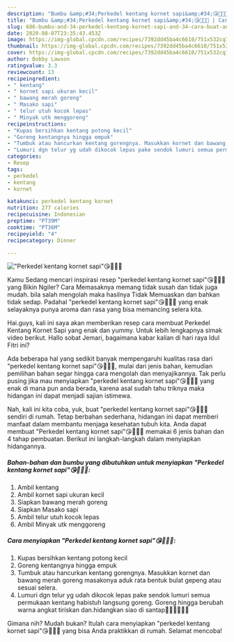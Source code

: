 ```yaml
---
description: "Bumbu &amp;#34;Perkedel kentang kornet sapi&amp;#34;😘🙏👍🏼 | Cara Buat &amp;#34;Perkedel kentang kornet sapi&amp;#34;😘🙏👍🏼 Yang Lezat"
title: "Bumbu &amp;#34;Perkedel kentang kornet sapi&amp;#34;😘🙏👍🏼 | Cara Buat &amp;#34;Perkedel kentang kornet sapi&amp;#34;😘🙏👍🏼 Yang Lezat"
slug: 686-bumbu-and-34-perkedel-kentang-kornet-sapi-and-34-cara-buat-and-34-perkedel-kentang-kornet-sapi-and-34-yang-lezat
date: 2020-08-07T23:35:43.453Z
image: https://img-global.cpcdn.com/recipes/7392dd45ba4c6610/751x532cq70/perkedel-kentang-kornet-sapi😘🙏👍🏼-foto-resep-utama.jpg
thumbnail: https://img-global.cpcdn.com/recipes/7392dd45ba4c6610/751x532cq70/perkedel-kentang-kornet-sapi😘🙏👍🏼-foto-resep-utama.jpg
cover: https://img-global.cpcdn.com/recipes/7392dd45ba4c6610/751x532cq70/perkedel-kentang-kornet-sapi😘🙏👍🏼-foto-resep-utama.jpg
author: Bobby Lawson
ratingvalue: 3.3
reviewcount: 13
recipeingredient:
- " kentang"
- " kornet sapi ukuran kecil"
- " bawang merah goreng"
- " Masako sapi"
- " telur utuh kocok lepas"
- " Minyak utk menggoreng"
recipeinstructions:
- "Kupas bersihkan kentang potong kecil"
- "Goreng kentangnya hingga empuk"
- "Tumbuk atau hancurkan kentang gorengnya. Masukkan kornet dan bawang merah goreng masakonya aduk rata bentuk bulat gepeng atau sesuai selera."
- "Lumuri dgn telur yg udah dikocok lepas pake sendok lumuri semua permukaan kentang habistuh langsung goreng. Goreng hingga berubah warna angkat tiriskan dan.hidangkan siao di santap👍🏼👍🏼🙏🙏"
categories:
- Resep
tags:
- perkedel
- kentang
- kornet

katakunci: perkedel kentang kornet 
nutrition: 277 calories
recipecuisine: Indonesian
preptime: "PT39M"
cooktime: "PT36M"
recipeyield: "4"
recipecategory: Dinner

---
```



![&#34;Perkedel kentang kornet sapi&#34;😘🙏👍🏼](https://img-global.cpcdn.com/recipes/7392dd45ba4c6610/751x532cq70/perkedel-kentang-kornet-sapi😘🙏👍🏼-foto-resep-utama.jpg)

Kamu Sedang mencari inspirasi resep &#34;perkedel kentang kornet sapi&#34;😘🙏👍🏼 yang Bikin Ngiler? Cara Memasaknya memang tidak susah dan tidak juga mudah. bila salah mengolah maka hasilnya Tidak Memuaskan dan bahkan tidak sedap. Padahal &#34;perkedel kentang kornet sapi&#34;😘🙏👍🏼 yang enak selayaknya punya aroma dan rasa yang bisa memancing selera kita.

Hai.guys, kali ini saya akan memberikan resep cara membuat Perkedel Kentang Kornet Sapi yang enak dan yummy. Untuk lebih lengkapnya simak video berikut. Hallo sobat Jemari, bagaimana kabar kalian di hari raya Idul Fitri ini?

Ada beberapa hal yang sedikit banyak mempengaruhi kualitas rasa dari &#34;perkedel kentang kornet sapi&#34;😘🙏👍🏼, mulai dari jenis bahan, kemudian pemilihan bahan segar hingga cara mengolah dan menyajikannya. Tak perlu pusing jika mau menyiapkan &#34;perkedel kentang kornet sapi&#34;😘🙏👍🏼 yang enak di mana pun anda berada, karena asal sudah tahu triknya maka hidangan ini dapat menjadi sajian istimewa.


Nah, kali ini kita coba, yuk, buat &#34;perkedel kentang kornet sapi&#34;😘🙏👍🏼 sendiri di rumah. Tetap berbahan sederhana, hidangan ini dapat memberi manfaat dalam membantu menjaga kesehatan tubuh kita. Anda dapat membuat &#34;Perkedel kentang kornet sapi&#34;😘🙏👍🏼 memakai 6 jenis bahan dan 4 tahap pembuatan. Berikut ini langkah-langkah dalam menyiapkan hidangannya.

<!--inarticleads1-->

##### Bahan-bahan dan bumbu yang dibutuhkan untuk menyiapkan &#34;Perkedel kentang kornet sapi&#34;😘🙏👍🏼:

1. Ambil  kentang
1. Ambil  kornet sapi ukuran kecil
1. Siapkan  bawang merah goreng
1. Siapkan  Masako sapi
1. Ambil  telur utuh kocok lepas
1. Ambil  Minyak utk menggoreng




<!--inarticleads2-->

##### Cara menyiapkan &#34;Perkedel kentang kornet sapi&#34;😘🙏👍🏼:

1. Kupas bersihkan kentang potong kecil
1. Goreng kentangnya hingga empuk
1. Tumbuk atau hancurkan kentang gorengnya. Masukkan kornet dan bawang merah goreng masakonya aduk rata bentuk bulat gepeng atau sesuai selera.
1. Lumuri dgn telur yg udah dikocok lepas pake sendok lumuri semua permukaan kentang habistuh langsung goreng. Goreng hingga berubah warna angkat tiriskan dan.hidangkan siao di santap👍🏼👍🏼🙏🙏




Gimana nih? Mudah bukan? Itulah cara menyiapkan &#34;perkedel kentang kornet sapi&#34;😘🙏👍🏼 yang bisa Anda praktikkan di rumah. Selamat mencoba!
